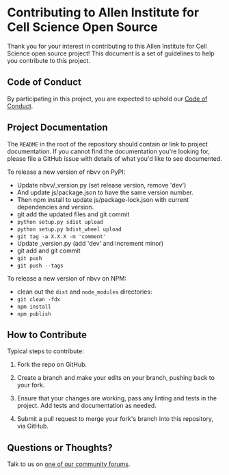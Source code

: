 # Contributing to Allen Institute for Cell Science Open Source

Thank you for your interest in contributing to this Allen Institute for Cell Science open source project! This document is
a set of guidelines to help you contribute to this project.

## Code of Conduct

By participating in this project, you are expected to uphold our [Code of
Conduct][code_of_conduct].

[code_of_conduct]: CODE_OF_CONDUCT.md

## Project Documentation

The `README` in the root of the repository should contain or link to
project documentation. If you cannot find the documentation you're
looking for, please file a GitHub issue with details of what
you'd like to see documented.

To release a new version of nbvv on PyPI:

- Update nbvv/_version.py (set release version, remove 'dev')
- And update js/package.json to have the same version number.
- Then npm install to update js/package-lock.json with current dependencies and version.
- git add the updated files and git commit
- `python setup.py sdist upload`
- `python setup.py bdist_wheel upload`
- `git tag -a X.X.X -m 'comment'`
- Update _version.py (add 'dev' and increment minor)
- git add and git commit
- `git push`
- `git push --tags`

To release a new version of nbvv on NPM:

- clean out the `dist` and `node_modules` directories:
- `git clean -fdx`
- `npm install`
- `npm publish`

## How to Contribute

Typical steps to contribute:

1. Fork the repo on GitHub.

2. Create a branch and make your edits on your branch, pushing back to your fork.

3. Ensure that your changes are working, pass any linting and tests in the project. Add tests and documentation as needed.

4. Submit a pull request to merge your fork's branch into this repository, via GitHub.

## Questions or Thoughts?

Talk to us on [one of our community forums][community].

[community]: https://forum.allencell.org/
